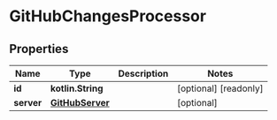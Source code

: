 
# GitHubChangesProcessor

## Properties
Name | Type | Description | Notes
------------ | ------------- | ------------- | -------------
**id** | **kotlin.String** |  |  [optional] [readonly]
**server** | [**GitHubServer**](GitHubServer.md) |  |  [optional]



